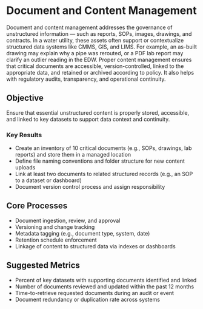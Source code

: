 # Document and Content Management
Document and content management addresses the governance of unstructured information — such as reports, SOPs, images, drawings, and contracts. In a water utility, these assets often support or contextualize structured data systems like CMMS, GIS, and LIMS. For example, an as-built drawing may explain why a pipe was rerouted, or a PDF lab report may clarify an outlier reading in the EDW. Proper content management ensures that critical documents are accessible, version-controlled, linked to the appropriate data, and retained or archived according to policy. It also helps with regulatory audits, transparency, and operational continuity.

## Objective
Ensure that essential unstructured content is properly stored, accessible, and linked to key datasets to support data context and continuity.

### Key Results
- Create an inventory of 10 critical documents (e.g., SOPs, drawings, lab reports) and store them in a managed location  
- Define file naming conventions and folder structure for new content uploads  
- Link at least two documents to related structured records (e.g., an SOP to a dataset or dashboard)  
- Document version control process and assign responsibility  

## Core Processes
- Document ingestion, review, and approval  
- Versioning and change tracking  
- Metadata tagging (e.g., document type, system, date)  
- Retention schedule enforcement  
- Linkage of content to structured data via indexes or dashboards  

## Suggested Metrics
- Percent of key datasets with supporting documents identified and linked  
- Number of documents reviewed and updated within the past 12 months  
- Time-to-retrieve requested documents during an audit or event  
- Document redundancy or duplication rate across systems